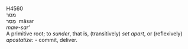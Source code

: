 <body>
  <p>H4560<br>  מסר  <br> מָסַר  ‎  mâsar  <br><i>maw-sar‘ </i><br>A primitive root; to <i>sunder</i>, that is, (transitively) <i>set</i> <i>apart</i>, or (reflexively) <i>apostatize: - </i>commit, deliver.<br></p>
 </body>